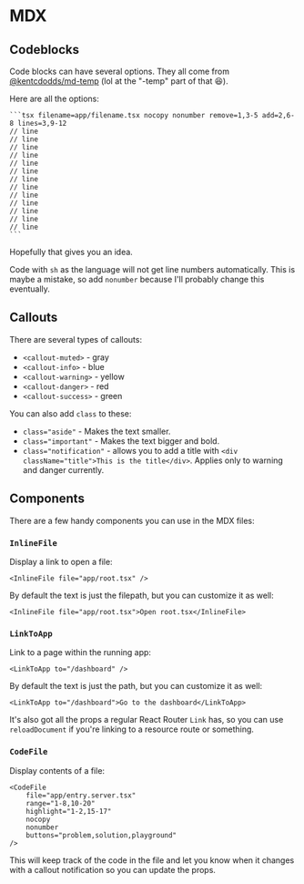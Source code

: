 # MDX

## Codeblocks

Code blocks can have several options. They all come from
[@kentcdodds/md-temp](https://npm.im/@kentcdodds/md-temp) (lol at the "-temp"
part of that 😆).

Here are all the options:

````
```tsx filename=app/filename.tsx nocopy nonumber remove=1,3-5 add=2,6-8 lines=3,9-12
// line
// line
// line
// line
// line
// line
// line
// line
// line
// line
// line
// line
// line
```
````

Hopefully that gives you an idea.

Code with `sh` as the language will not get line numbers automatically. This is
maybe a mistake, so add `nonumber` because I'll probably change this eventually.

## Callouts

There are several types of callouts:

- `<callout-muted>` - gray
- `<callout-info>` - blue
- `<callout-warning>` - yellow
- `<callout-danger>` - red
- `<callout-success>` - green

You can also add `class` to these:

- `class="aside"` - Makes the text smaller.
- `class="important"` - Makes the text bigger and bold.
- `class="notification"` - allows you to add a title with
  `<div className="title">This is the title</div>`. Applies only to warning and
  danger currently.

## Components

There are a few handy components you can use in the MDX files:

### `InlineFile`

Display a link to open a file:

```mdx
<InlineFile file="app/root.tsx" />
```

By default the text is just the filepath, but you can customize it as well:

```mdx
<InlineFile file="app/root.tsx">Open root.tsx</InlineFile>
```

### `LinkToApp`

Link to a page within the running app:

```mdx
<LinkToApp to="/dashboard" />
```

By default the text is just the path, but you can customize it as well:

```mdx
<LinkToApp to="/dashboard">Go to the dashboard</LinkToApp>
```

It's also got all the props a regular React Router `Link` has, so you can use
`reloadDocument` if you're linking to a resource route or something.

### `CodeFile`

Display contents of a file:

```mdx
<CodeFile
	file="app/entry.server.tsx"
	range="1-8,10-20"
	highlight="1-2,15-17"
	nocopy
	nonumber
	buttons="problem,solution,playground"
/>
```

This will keep track of the code in the file and let you know when it changes
with a callout notification so you can update the props.
